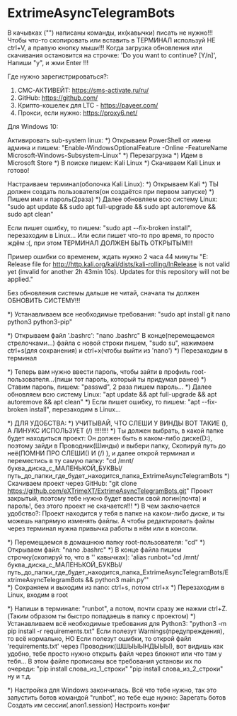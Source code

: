 # ExtrimeAsyncTelegramBots

В качывках ("") написаны команды, их(кавычки) писать не нужно!!!
Чтобы что-то скопировать или вставить в ТЕРМИНАЛ используй НЕ ctrl+V, а правую кнопку мыши!!!
Когда загрузка обновления или скачивания остановится на строчке: 'Do you want to continue? [Y/n]', Напиши "y", и жми Enter !!!

Где нужно зарегистрироваться?:
1) СМС-АКТИВЕЙТ: https://sms-activate.ru/ru/ 
2) GitHub: https://github.com/
3) Крипто-кошелек для LTC - https://payeer.com/
3) Прокси, если нужно: https://proxy6.net/


Для Windows 10:

Активировать sub-system linux:
*) Открываем PowerShell от имени админа и пишем: "Enable-WindowsOptionalFeature -Online -FeatureName Microsoft-Windows-Subsystem-Linux"
*) Перезагрузка 
*) Идем в Microsoft Store
*) В поиске пишем: Kali Linux
*) Скачиваем Kali Linux и готово!

Настраиваем терминал(оболочка Kali Linux):
*) Открываем Kali
*) ТЫ должен создать пользователя(он создаётся при первом запуске)
*) Пишем имя и пароль(2раза)
*) Далее обновляем всю систему Linux: "sudo apt update && sudo apt full-upgrade && sudo apt autoremove && sudo apt clean"

Если пишет ошибку, то пишем: "sudo apt --fix-broken install", перезаходим в Linux...
Или если пишет что-то про время, то просто ждём :(, при этом ТЕРМИНАЛ ДОЛЖЕН БЫТЬ ОТКРЫТЫМ!!!

Пример ошибки со временем, ждать нужно 2 часа 44 минуты
"E: Release file for http://http.kali.org/kali/dists/kali-rolling/InRelease is not valid yet (invalid for another 2h 43min 10s). Updates for this repository will not be applied."

Без обновления системы дальше не читай, сначала ты должен ОБНОВИТЬ СИСТЕМУ!!!


*) Устанавливаем все необходимые требования:
"sudo apt install git nano python3 python3-pip"

*) Открываем файл '.bashrc':
"nano .bashrc"
В конце(перемещаемся стрелочками...) файла с новой строки пишем,
"sudo su", нажимаем ctrl+s(для сохранения) и ctrl+x(чтобы выйти из 'nano')
*) Перезаходим в терминал

*) Теперь вам нужно ввести пароль, чтобы зайти в профиль root-пользователя...(пиши тот пароль, который ты придумал ранее)
*) Ставим пароль, пишем: "passwd", 2 раза пишем пароль...
*) Далее обновляем всю систему Linux: "apt update && apt full-upgrade && apt autoremove && apt clean"
*) Если пишет ошибку, то пишем: "apt --fix-broken install", перезаходим в Linux...

*) ДЛЯ УДОБСТВА:
*) УЧИТЫВАЙ, ЧТО СЛЕШИ У ВИНДЫ ВОТ ТАКИЕ (\), А ЛИНУКС ИСПОЛЬЗУЕТ (/) !!!!!!!!
*) Ты должен выбрать, в какой папке будет находиться проект: Он должен быть в каком-либо диске(D:\), поэтому зайди в Проводник(Шинды) и выбери папку,
Скопируй путь до неё(ПОМНИ ПРО СЛЕШИ(\) И (/) ), и далее открой терминал и переместись в ту самую папку:
"cd /mnt/буква_диска_с_МАЛЕНЬКОЙ_БУКВЫ/путь_до_папки_где_будет_находится_папка_ExtrimeAsyncTelegramBots
*) Скачиваем проект через GitHub: "git clone https://github.com/eXTrimeXT/ExtrimeAsyncTelegramBots.git"
Проект закрытый, поэтому тебе нужно будет ввести свой логин(почта) и пароль!, без этого проект не скачается!!!
*) В чем заключается удобство?:
Проект находится у тебя в папке на каком-либо диске, и ты можешь напрямую изменять файлы.
А чтобы редактировать файлы через терминал нужна привычка работы в нём или в консоли.

*) Перемещаемся в домашнюю папку root-пользователя: "cd"
*) Открываем файл: "nano .bashrc"
*) В конце файла пишем строчку(скопируй то, что в '' кавычках): 'alias runbot="cd /mnt/буква_диска_с_МАЛЕНЬКОЙ_БУКВЫ/путь_до_папки_где_будет_находится_папка_ExtrimeAsyncTelegramBots/ExtrimeAsyncTelegramBots && python3 main.py"'           
*) Сохраняем и выходим из nano: ctrl+s, потом ctrl+x
*) Перезаходим в Linux, входим в root

*) Напиши в терминале: "runbot", а потом, почти сразу же нажми ctrl+Z.(Таким образом ты быстро попадаешь в папку с проектом)
*) Устанавливаем всё необходимые требования для Python3:
"python3 -m pip install -r requirements.txt"
Если полезут Warnings(предупреждения), то всё нормально, НО
Если полезут ошибки, то открой файл 'requirements.txt' через Проводник(ШШЫЫЫНДЫЫЫ), вот видишь как удобно, тебе просто нужно открыть файл через блокнот или что там у тебя...
В этом файле прописаны все требования установи их по очереди:
"pip install слова_из_1_строки"
"pip install слова_из_2_строки" ну и т.д.


*) Настройка для Windows закончилась. Всё что тебе нужно, так это запустить ботов командой "runbot", но тебе еще нужно:
Зарегать ботов
Создать им сессии(.anon1.session)
Настроить конфиг
